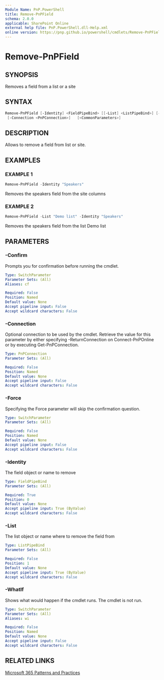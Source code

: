 ```yaml
---
Module Name: PnP.PowerShell
title: Remove-PnPField
schema: 2.0.0
applicable: SharePoint Online
external help file: PnP.PowerShell.dll-Help.xml
online version: https://pnp.github.io/powershell/cmdlets/Remove-PnPField.html
---
```

 
# Remove-PnPField

## SYNOPSIS
Removes a field from a list or a site

## SYNTAX

```powershell
Remove-PnPField [-Identity] <FieldPipeBind> [[-List] <ListPipeBind>] [-Force] 
 [-Connection <PnPConnection>]   [<CommonParameters>]
```

## DESCRIPTION

Allows to remove a field from list or site.

## EXAMPLES

### EXAMPLE 1
```powershell
Remove-PnPField -Identity "Speakers"
```

Removes the speakers field from the site columns

### EXAMPLE 2
```powershell
Remove-PnPField -List "Demo list" -Identity "Speakers"
```

Removes the speakers field from the list Demo list

## PARAMETERS

### -Confirm
Prompts you for confirmation before running the cmdlet.

```yaml
Type: SwitchParameter
Parameter Sets: (All)
Aliases: cf

Required: False
Position: Named
Default value: None
Accept pipeline input: False
Accept wildcard characters: False
```

### -Connection
Optional connection to be used by the cmdlet. Retrieve the value for this parameter by either specifying -ReturnConnection on Connect-PnPOnline or by executing Get-PnPConnection.

```yaml
Type: PnPConnection
Parameter Sets: (All)

Required: False
Position: Named
Default value: None
Accept pipeline input: False
Accept wildcard characters: False
```

### -Force
Specifying the Force parameter will skip the confirmation question.

```yaml
Type: SwitchParameter
Parameter Sets: (All)

Required: False
Position: Named
Default value: None
Accept pipeline input: False
Accept wildcard characters: False
```

### -Identity
The field object or name to remove

```yaml
Type: FieldPipeBind
Parameter Sets: (All)

Required: True
Position: 0
Default value: None
Accept pipeline input: True (ByValue)
Accept wildcard characters: False
```

### -List
The list object or name where to remove the field from

```yaml
Type: ListPipeBind
Parameter Sets: (All)

Required: False
Position: 1
Default value: None
Accept pipeline input: True (ByValue)
Accept wildcard characters: False
```



### -WhatIf
Shows what would happen if the cmdlet runs. The cmdlet is not run.

```yaml
Type: SwitchParameter
Parameter Sets: (All)
Aliases: wi

Required: False
Position: Named
Default value: None
Accept pipeline input: False
Accept wildcard characters: False
```

## RELATED LINKS

[Microsoft 365 Patterns and Practices](https://aka.ms/m365pnp)

